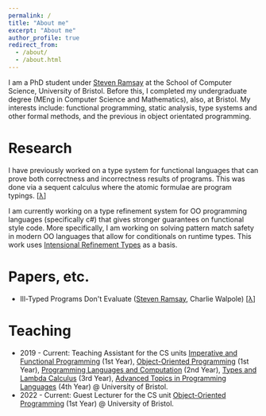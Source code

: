 ```yaml
---
permalink: /
title: "About me"
excerpt: "About me"
author_profile: true
redirect_from: 
  - /about/
  - /about.html
---
```


I am a PhD student under [Steven Ramsay](https://sjrsay.github.io) at the School of Computer Science, University of Bristol. Before this, I completed my undergraduate degree (MEng in Computer Science and Mathematics), also, at Bristol. My interests include: functional programming, static analysis, type systems and other formal methods, and the previous in object orientated programming.

Research
======

I have previously worked on a type system for functional languages that can prove both correctness and incorrectness results of programs. This was done via a sequent calculus where the atomic formulae are program typings. [[λ](https://doi.org/10.48550/arXiv.2307.06928)]

I am currently working on a type refinement system for OO programming languages (specifically c#) that gives stronger guarantees on functional style code. More specifically, I am working on solving pattern match safety in modern OO languages that allow for conditionals on runtime types. This work uses
[Intensional Refinement Types](https://doi.org/10.48550/arXiv.2008.01452) as a basis.

Papers, etc.
======

* Ill-Typed Programs Don't Evaluate ([Steven Ramsay](https://sjrsay.github.io), Charlie Walpole) [[λ](https://doi.org/10.48550/arXiv.2307.06928)]

Teaching
======

* 2019 - Current: Teaching Assistant for the CS units [Imperative and Functional Programming](https://www.bris.ac.uk/unit-programme-catalogue/UnitDetails.jsa?ayrCode=23%2F24&unitCode=COMS10016) (1st Year), [Object-Oriented Programming](https://www.bris.ac.uk/unit-programme-catalogue/UnitDetails.jsa?ayrCode=23%2F24&unitCode=COMS10017) (1st Year), [Programming Languages and Computation](https://www.bris.ac.uk/unit-programme-catalogue/UnitDetails.jsa?ayrCode=23%2F24&unitCode=COMS20007) (2nd Year), [Types and Lambda Calculus](https://www.bris.ac.uk/unit-programme-catalogue/UnitDetails.jsa?ayrCode=23%2F24&unitCode=COMS30039) (3rd Year), [Advanced Topics in Programming Languages](https://www.bris.ac.uk/unit-programme-catalogue/UnitDetails.jsa?ayrCode=23%2F24&unitCode=COMSM0066) (4th Year) @ University of Bristol.
* 2022 - Current: Guest Lecturer for the CS unit [Object-Oriented Programming](https://www.bris.ac.uk/unit-programme-catalogue/UnitDetails.jsa?ayrCode=23%2F24&unitCode=COMS10017) (1st Year) @ University of Bristol.

